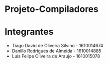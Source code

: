 # Projeto-Compiladores

# Integrantes
  * Tiago David de Oliveira Silvino - 1610014674
  * Danillo Rodrigues de Almeida - 1610014885
  * Luis Felipe Oliveira de Araujo - 1610015078

